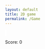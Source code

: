 ```yaml
---
layout: default
title: 2D game
permalink: /Game
---
```


<style>
    #canvas {
        margin: 0;
        border: 2px solid white;
        background:'images/canvas_grid.jpeg'
    }
</style>
<canvas id='canvas'></canvas>
<script>
    ( function () {
     const BLOCK = 30;
        const canvas = document.getElementById('canvas');
        const ctx = canvas.getContext('2d');
        canvas.width = 600;
        canvas.height = 600;
        const gridSize = canvas.width / BLOCK;
        let score = 0;
        class Player {
            constructor() {
                this.position = {
                    x: 300,
                    y: 250
                };
                this.velocity = {
                    x: 0,
                    y: 0
                };
                this.radius = 10; // Pac-Man's radius
                this.mouthAngle = 0; // Angle to control Pac-Man's mouth opening\
            }
            draw() {
            ctx.fillStyle = 'yellow';
                ctx.beginPath();
                ctx.arc(this.position.x, this.position.y, this.radius, 0, 2 * Math.PI);
                ctx.lineTo(this.position.x, this.position.y);
                ctx.fill();
            }
            update() {
                // Update player's position
                this.position.x += this.velocity.x;
                this.position.y += this.velocity.y;
            }
        }
        const player = new Player();
        const keys = {
            right: { pressed: false },
            left: { pressed: false },
            up: { pressed: false },
            down: { pressed: false }
        };
        class Food {
            constructor(x, y) {
                this.position = {
                    x: x + 0.5,
                    y: y + 0.5
                };
            this.radius = 5;
            }
            draw() {
                ctx.fillStyle = 'white';
                ctx.beginPath();
                ctx.arc((this.position.x) * BLOCK, (this.position.y) * BLOCK, this.radius, 0, 2 * Math.PI);
                ctx.fill();
            }
        }
        //
        // Food Mapping
        //
        const foods = [];
        for (let i = 0; i < 20; i++) {
            foods.push(new Food( i, 19));
            foods.push(new Food(i, 0));
        } for (let i = 0; i < 19; i++) {
            foods.push(new Food(0, i));
            foods.push(new Food(19, i));
        }
        // Function to check if Pac-Man eats the food
        function eatFood() {
            for (let i = 0; i < foods.length; i++) {
                const food = foods[i];
                if (Math.abs(player.position.x - food.position.x * BLOCK) < player.radius && Math.abs(player.position.y - food.position.y * BLOCK) < player.radius * Math.PI)
                { 
                score += 10;
                    document.getElementById('score').innerText = `Score: ${score}`;
                    foods.splice(i, 1);
                }
            }
        }
        function animate() {
            requestAnimationFrame(animate);
            ctx.clearRect(0, 0, canvas.width, canvas.height);
            for (const food of foods) {
                food.draw();
            }
            player.draw();
            player.update();
            eatFood();
        }
        animate();
        addEventListener('keydown', ({ keyCode }) => {
            switch (keyCode) {
                case 65:
                    // Left key
                    player.velocity.x = -1;
                    break;
                case 87:
                    // Up key
                    player.velocity.y = -1;
                    break;
                case 68:
                    // Right key
                    player.velocity.x = 1;
                    break;
                case 83:
                    // Down key
                    player.velocity.y = 1;
                    break;
                    // Sprint Key
                case 16:
                if (player.velocity.x > 0){
                        player.velocity.x += 1;}              
                if (player.velocity.y > 0){
                        player.velocity.y += 1;}  
                if (player.velocity.x < 0){
                        player.velocity.x -= 1;}
                if (player.velocity.y < 0){
                        player.velocity.y -= 1;}
                if (player.velocity.x > 2) {
                        player.velocity.x -= 1;
                    }
                if (player.velocity.y > 2)
                        player.velocity.y -= 1;
                if (player.velocity.x < -2) {
                        player.velocity.x += 1;
                    }
                if (player.velocity.y < -2)
                        player.velocity.y += 1;
                    break;
            }
        });
        addEventListener('keyup', ({ keyCode }) => {
            switch (keyCode) {
                case 65:
                case 87:
                case 68:
                case 83:
                    player.velocity.x = 0;
                    player.velocity.y = 0;
                    break;
                case 16: 
                if (player.velocity.x > 0){
                        player.velocity.x -= 1;}
                if (player.velocity.y > 0){
                        player.velocity.y -= 1;}
                if (player.velocity.x < 0){
                        player.velocity.x += 1;}
                if (player.velocity.y < 0){
                        player.velocity.y += 1;}
                    break;
            }
        });
        player.draw();
    })();
</script>
<p id="score">Score: 0</p>